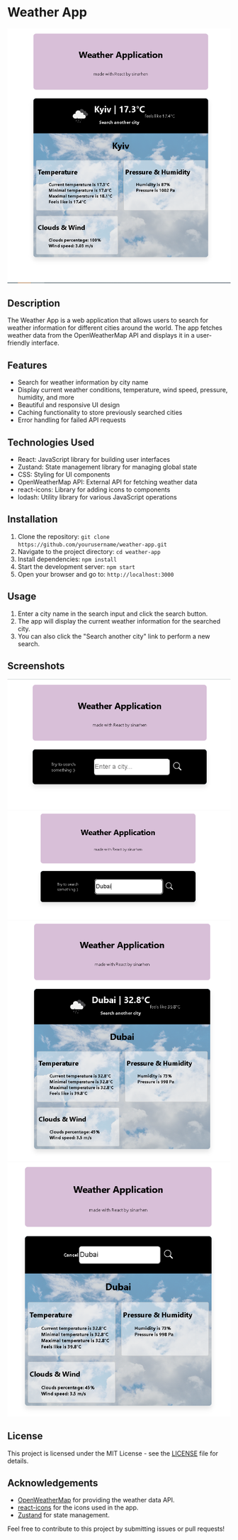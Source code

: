 # Weather App

![Project Screenshot](screenshots/screenshot0.png)

## Description

The Weather App is a web application that allows users to search for weather information for different cities around the world. The app fetches weather data from the OpenWeatherMap API and displays it in a user-friendly interface.

## Features

- Search for weather information by city name
- Display current weather conditions, temperature, wind speed, pressure, humidity, and more
- Beautiful and responsive UI design
- Caching functionality to store previously searched cities
- Error handling for failed API requests

## Technologies Used

- React: JavaScript library for building user interfaces
- Zustand: State management library for managing global state
- CSS: Styling for UI components
- OpenWeatherMap API: External API for fetching weather data
- react-icons: Library for adding icons to components
- lodash: Utility library for various JavaScript operations

## Installation

1. Clone the repository: `git clone https://github.com/yourusername/weather-app.git`
2. Navigate to the project directory: `cd weather-app`
3. Install dependencies: `npm install`
4. Start the development server: `npm start`
5. Open your browser and go to: `http://localhost:3000`

## Usage

1. Enter a city name in the search input and click the search button.
2. The app will display the current weather information for the searched city.
3. You can also click the "Search another city" link to perform a new search.

## Screenshots

![First we see after open the app](screenshots/screenshot1.png)
![Type any city in input](screenshots/screenshot2.png)
![See the result!](screenshots/screenshot3.png)
![Can click on Search another city and try few more times](screenshots/screenshot4.png)

## License

This project is licensed under the MIT License - see the [LICENSE](LICENSE) file for details.

## Acknowledgements

- [OpenWeatherMap](https://openweathermap.org/) for providing the weather data API.
- [react-icons](https://react-icons.github.io/react-icons/) for the icons used in the app.
- [Zustand](https://zustand.surge.sh/) for state management.

Feel free to contribute to this project by submitting issues or pull requests!